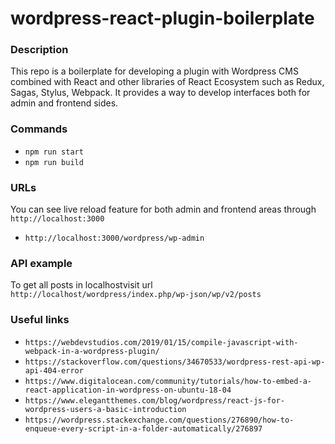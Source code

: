 # wordpress-react-plugin-boilerplate

### Description

This repo is a boilerplate for developing a plugin with Wordpress CMS combined with React and other libraries of React Ecosystem such as Redux, Sagas, Stylus, Webpack. It provides a way to develop interfaces both for admin and frontend sides.
### Commands

- `npm run start`
- `npm run build`

### URLs

You can see live reload feature for both admin and frontend areas through `http://localhost:3000`

- `http://localhost:3000/wordpress/wp-admin`

### API example

To get all posts in localhostvisit url `http://localhost/wordpress/index.php/wp-json/wp/v2/posts`

### Useful links

- `https://webdevstudios.com/2019/01/15/compile-javascript-with-webpack-in-a-wordpress-plugin/`
- `https://stackoverflow.com/questions/34670533/wordpress-rest-api-wp-api-404-error`
- `https://www.digitalocean.com/community/tutorials/how-to-embed-a-react-application-in-wordpress-on-ubuntu-18-04`
- `https://www.elegantthemes.com/blog/wordpress/react-js-for-wordpress-users-a-basic-introduction`
- `https://wordpress.stackexchange.com/questions/276890/how-to-enqueue-every-script-in-a-folder-automatically/276897`
